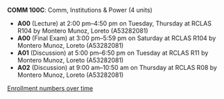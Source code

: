 **COMM 100C**: Comm, Institutions & Power (4 units)

- **A00** (Lecture) at 2:00 pm–4:50 pm on Tuesday, Thursday at RCLAS R104 by Montero Munoz, Loreto (A53282081)
- **A00** (Final Exam) at 3:00 pm–5:59 pm on Saturday at RCLAS R104 by Montero Munoz, Loreto (A53282081)
- **A01** (Discussion) at 5:00 pm–6:50 pm on Tuesday at RCLAS R11 by Montero Munoz, Loreto (A53282081)
- **A02** (Discussion) at 9:00 am–10:50 am on Thursday at RCLAS R08 by Montero Munoz, Loreto (A53282081)

[Enrollment numbers over time](./COMM100C.tsv)
